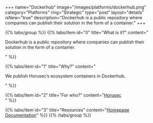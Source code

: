 +++
name="Dockerhub"
image="/images/platforms/dockerhub.png"
category="Platforms"
ring="Strategic"
type="post"
layout="details"
isNew="true"
description="Dockerhub is a public repository where companies can publish their solution in the form of a container."
+++

{{% tabs/group %}}
  {{% tabs/item id="0" title="What is it?" content="<p>Dockerhub is a public repository where companies can publish their solution in the form of a container.</p>" %}}
  
  {{% tabs/item id="1" title="Why?" content="<p>We publish Horusec’s ecosystem containers in Dockerhub.</p>" %}}
  
  {{% tabs/item id="2" title="For who?" content="<a href='https://horusec.io/site/'>Horusec</a><br />" %}}

  {{% tabs/item id="3" title="Resources" content="<a href='https://hub.docker.com/'>Homepage</a> <br /> <a href='https://docs.docker.com/docker-hub/'>Documentation</a>" %}}
{{% /tabs/group %}}